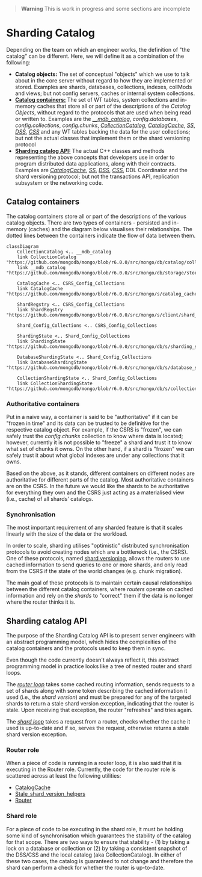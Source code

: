 > **Warning**
> This is work in progress and some sections are incomplete

# Sharding Catalog
Depending on the team on which an engineer works, the definition of "the catalog" can be different. Here, we will define it as a combination of the following:
 * **Catalog objects:** The set of conceptual "objects" which we use to talk about in the core server without regard to how they are implemented or stored. Examples are shards, databases, collections, indexes, collMods and views; but not config servers, caches or internal system collections.
 * [**Catalog containers:**](#catalog-containers) The set of WT tables, system collections and in-memory caches that store all or part of the descriptions of the *Catalog Objects*, without regard to the protocols that are used when being read or written to. Examples are the [*__mdb_catalog*](https://github.com/mongodb/mongo/blob/r6.0.0/src/mongo/db/storage/storage_engine_impl.cpp#L75), *config.databases*, *config.collections*, *config.chunks*, [*CollectionCatalog*](https://github.com/mongodb/mongo/blob/r6.0.0/src/mongo/db/catalog/collection_catalog.h#L50), [*CatalogCache*](https://github.com/mongodb/mongo/blob/r6.0.0/src/mongo/s/catalog_cache.h#L134), [*SS*](https://github.com/mongodb/mongo/blob/r6.0.0/src/mongo/db/s/sharding_state.h#L51), [*DSS*](https://github.com/mongodb/mongo/blob/r6.0.0/src/mongo/db/s/database_sharding_state.h#L45), [*CSS*](https://github.com/mongodb/mongo/blob/r6.0.0/src/mongo/db/s/collection_sharding_state.h#L59) and any WT tables backing the data for the user collections; but not the actual classes that implement them or the shard versioning protocol
 * [**Sharding catalog API:**](#sharding-catalog-api) The actual C++ classes and methods representing the above concepts that developers use in order to program distributed data applications, along with their contracts. Examples are [*CatalogCache*](https://github.com/mongodb/mongo/blob/r6.0.0/src/mongo/s/catalog_cache.h#L134), [*SS*](https://github.com/mongodb/mongo/blob/r6.0.0/src/mongo/db/s/sharding_state.h#L51), [*DSS*](https://github.com/mongodb/mongo/blob/r6.0.0/src/mongo/db/s/database_sharding_state.h#L45), [*CSS*](https://github.com/mongodb/mongo/blob/r6.0.0/src/mongo/db/s/collection_sharding_state.h#L59), DDL Coordinator and the shard versioning protocol; but not the transactions API, replication subsystem or the networking code.

## Catalog containers
The catalog containers store all or part of the descriptions of the various catalog objects. There are two types of containers - persisted and in-memory (caches) and the diagram below visualises their relationships. The dotted lines between the containers indicate the flow of data between them.
```mermaid
classDiagram
    CollectionCatalog <.. __mdb_catalog
    link CollectionCatalog "https://github.com/mongodb/mongo/blob/r6.0.0/src/mongo/db/catalog/collection_catalog.h#L50"
    link __mdb_catalog "https://github.com/mongodb/mongo/blob/r6.0.0/src/mongo/db/storage/storage_engine_impl.cpp#L75"

    CatalogCache <.. CSRS_Config_Collections
    link CatalogCache "https://github.com/mongodb/mongo/blob/r6.0.0/src/mongo/s/catalog_cache.h#L134"

    ShardRegstry <.. CSRS_Config_Collections
    link ShardRegstry "https://github.com/mongodb/mongo/blob/r6.0.0/src/mongo/s/client/shard_registry.h#L164"

    Shard_Config_Collections <.. CSRS_Config_Collections

    ShardingState <.. Shard_Config_Collections
    link ShardingState "https://github.com/mongodb/mongo/blob/r6.0.0/src/mongo/db/s/sharding_state.h#L51"

    DatabaseShardingState <.. Shard_Config_Collections
    link DatabaseShardingState "https://github.com/mongodb/mongo/blob/r6.0.0/src/mongo/db/s/database_sharding_state.h#L45"

    CollectionShardingState <.. Shard_Config_Collections
    link CollectionShardingState "https://github.com/mongodb/mongo/blob/r6.0.0/src/mongo/db/s/collection_sharding_state.h#L59"
```

### Authoritative containers
Put in a naive way, a container is said to be "authoritative" if it can be "frozen in time" and its data can be trusted to be definitive for the respective catalog object. For example, if the CSRS is "frozen", we can safely trust the *config.chunks* collection to know where data is located; however, currently it is not possible to "freeze" a shard and trust it to know what set of chunks it owns. On the other hand, if a shard is "frozen" we can safely trust it about what global indexes are under any collections that it owns.

Based on the above, as it stands, different containers on different nodes are authoritative for different parts of the catalog. Most authoritative containers are on the CSRS. In the future we would like the shards to be authoritative for everything they own and the CSRS just acting as a materialised view (i.e., cache) of all shards' catalogs.

### Synchronisation
The most important requirement of any sharded feature is that it scales linearly with the size of the data or the workload. 

In order to scale, sharding utilises "optimistic" distributed synchronisation protocols to avoid creating nodes which are a bottleneck (i.e., the CSRS). One of these protocols, named [shard versioning](TODO), allows the routers to use cached information to send queries to one or more shards, and only read from the CSRS if the state of the world changes (e.g. chunk migration).

The main goal of these protocols is to maintain certain causal relationships between the different catalog containers, where *routers* operate on cached information and rely on the *shards* to "correct" them if the data is no longer where the router thinks it is.

## Sharding catalog API
The purpose of the Sharding Catalog API is to present server engineers with an abstract programming model, which hides the complexities of the catalog containers and the protocols used to keep them in sync.

Even though the code currently doesn't always reflect it, this abstract programming model in practice looks like a tree of nested router and shard loops.

The [*router loop*](#router-role) takes some cached routing information, sends requests to a set of shards along with some token describing the cached information it used (i.e., the *shard version*) and must be prepared for any of the targeted shards to return a stale shard version exception, indicating that the router is stale. Upon receiving that exception, the router "refreshes" and tries again.

The [*shard loop*](#shard-role) takes a request from a router, checks whether the cache it used is up-to-date and if so, serves the request, otherwise returns a stale shard version exception.

### Router role
When a piece of code is running in a router loop, it is also said that it is executing in the Router role. Currently, the code for the router role is scattered across at least the following utilities:
* [CatalogCache](https://github.com/mongodb/mongo/blob/r6.0.0/src/mongo/s/catalog_cache.h#L134)
* [Stale_shard_version_helpers](https://github.com/mongodb/mongo/blob/r6.0.0/src/mongo/s/stale_shard_version_helpers.h#L72)
* [Router](https://github.com/mongodb/mongo/blob/r6.0.0/src/mongo/s/router.h#L41)

### Shard role
For a piece of code to be executing in the shard role, it must be holding some kind of synchronisation which guarantees the stability of the catalog for that scope. There are two ways to ensure that stability - (1) by taking a lock on a database or collection or (2) by taking a consistent snapshot of the DSS/CSS and the local catalog (aka CollectionCatalog). In either of these two cases, the catalog is guaranteed to not change and therefore the shard can perform a check for whether the router is up-to-date.
